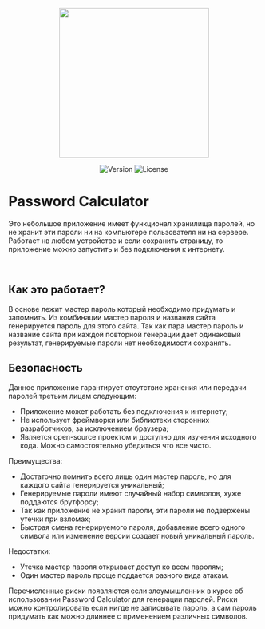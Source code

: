 <p align="center">
<img width="300" src="https://github.com/user-attachments/assets/f1d0bf22-1350-4744-bd03-2165cb4ac1bc">
</p>

<p align="center">
<img alt="Version" src="https://img.shields.io/github/package-json/v/DCFApixels/PasswordCalculator?color=%231e90ff&style=for-the-badge">
<img alt="License" src="https://img.shields.io/github/license/DCFApixels/PasswordCalculator?color=1e90ff&style=for-the-badge">
</p>

# Password Calculator

Это небольшое приложение имеет функционал хранилища паролей, но не хранит эти пароли ни на компьютере пользователя ни на сервере. Работает нв любом устройстве и если сохранить страницу, то приложение можно запустить и без подключения к интернету.

</br>

## Как это работает?

В основе лежит мастер пароль который необходимо придумать и запомнить. Из комбинации мастер пароля и названия сайта генерируется пароль для этого сайта. Так как пара мастер пароль и название сайта при каждой повторной генерации дает одинаковый результат, генерируемые пароли нет необходимости сохранять.

## Безопасность

Данное приложение гарантирует отсутствие хранения или передачи паролей третьим лицам следующим: 
+ Приложение может работать без подключения к интернету; 
+ Не использует фреймворки или библиотеки сторонних разработчиков, за исключением браузера; 
+ Является open-source проектом и доступно для изучения исходного кода. Можно самостоятельно убедиться что все чисто.

Преимущества:<br>
+ Достаточно помнить всего лишь один мастер пароль, но для каждого сайта генерируется уникальный;
+ Генерируемые пароли имеют случайный набор символов, хуже поддаются брутфорсу;
+ Так как приложение не хранит пароли, эти пароли не подвержены утечки при взломах;
+ Быстрая смена генерируемого пароля, добавление всего одного символа или изменение версии создает новый уникальный пароль.

Недостатки:<br>
+ Утечка мастер пароля открывает доступ ко всем паролям;
+ Один мастер пароль проще поддается разного вида атакам.

Перечисленные риски появляются если злоумышленник в курсе об использовании Password Calculator для генерации паролей. Риски можно контролировать если нигде не записывать пароль, а сам пароль придумать как можно длиннее с применением различных символов.
